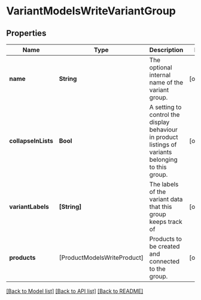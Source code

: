 # VariantModelsWriteVariantGroup

## Properties
Name | Type | Description | Notes
------------ | ------------- | ------------- | -------------
**name** | **String** | The optional internal name of the variant group. | [optional] 
**collapseInLists** | **Bool** | A setting to control the display behaviour in product listings of variants belonging to this group. | [optional] 
**variantLabels** | **[String]** | The labels of the variant data that this group keeps track of | [optional] 
**products** | [ProductModelsWriteProduct] | Products to be created and connected to the group. | [optional] 

[[Back to Model list]](../README.md#documentation-for-models) [[Back to API list]](../README.md#documentation-for-api-endpoints) [[Back to README]](../README.md)


